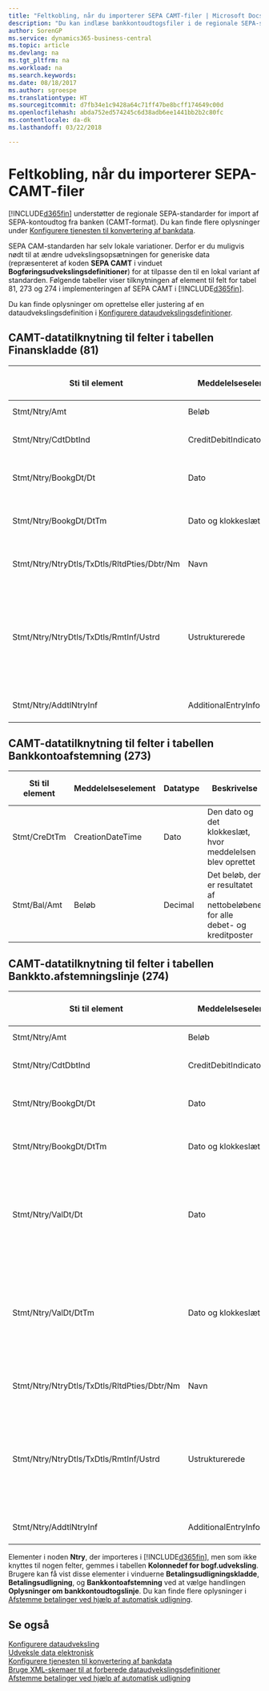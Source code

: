 ```yaml
---
title: "Feltkobling, når du importerer SEPA CAMT-filer | Microsoft Docs"
description: "Du kan indlæse bankkontoudtogsfiler i de regionale SEPA-standarder (Single Euro Payments Area) på europæiske markeder."
author: SorenGP
ms.service: dynamics365-business-central
ms.topic: article
ms.devlang: na
ms.tgt_pltfrm: na
ms.workload: na
ms.search.keywords: 
ms.date: 08/18/2017
ms.author: sgroespe
ms.translationtype: HT
ms.sourcegitcommit: d7fb34e1c9428a64c71ff47be8bcff174649c00d
ms.openlocfilehash: abda752ed574245c6d38adb6ee1441bb2b2c80fc
ms.contentlocale: da-dk
ms.lasthandoff: 03/22/2018

---
```

# <a name="field-mapping-when-importing-sepa-camt-files"></a>Feltkobling, når du importerer SEPA-CAMT-filer
[!INCLUDE[d365fin](includes/d365fin_md.md)] understøtter de regionale SEPA-standarder for import af SEPA-kontoudtog fra banken (CAMT-format). Du kan finde flere oplysninger under [Konfigurere tjenesten til konvertering af bankdata](bank-how-setup-bank-data-conversion-service.md).  

 SEPA CAM-standarden har selv lokale variationer. Derfor er du muligvis nødt til at ændre udvekslingsopsætningen for generiske data (repræsenteret af koden **SEPA CAMT** i vinduet **Bogføringsudvekslingsdefinitioner**) for at tilpasse den til en lokal variant af standarden. Følgende tabeller viser tilknytningen af element til felt for tabel 81, 273 og 274 i implementeringen af SEPA CAMT i [!INCLUDE[d365fin](includes/d365fin_md.md)].  

 Du kan finde oplysninger om oprettelse eller justering af en dataudvekslingsdefinition i [Konfigurere dataudvekslingsdefinitioner](across-how-to-set-up-data-exchange-definitions.md).  

## <a name="camt-data-mapping-to-fields-in-the-general-journal-table-81"></a>CAMT-datatilknytning til felter i tabellen Finanskladde (81)  

|Sti til element|Meddelelseselement|Datatype|Beskrivelse|Identifikator for minustegn|Feltnr.|Feltnavn|  
|------------------|---------------------|---------------|-----------------|-------------------------------|---------------|----------------|  
|Stmt/Ntry/Amt|Beløb|Decimal|Pengebeløbet i kontantposten.||13|Beløb|  
|Stmt/Ntry/CdtDbtInd|CreditDebitIndicator|Tekst|Angiver, om posten er en kreditnota eller en debitering|DBIT|13|Beløb|  
|Stmt/Ntry/BookgDt/Dt|Dato|Dato|Dato, når der bogføres en post til en konto på kontoservicens bøger||5|Bogføringsdato|  
|Stmt/Ntry/BookgDt/DtTm|Dato og klokkeslæt|Dato og klokkeslæt|Dato og klokkeslæt, når der bogføres en post til en konto på kontoservicens bøger||5|Bogføringsdato|  
|Stmt/Ntry/NtryDtls/TxDtls/RltdPties/Dbtr/Nm|Navn|Tekst|Navnet på den part, som skylder et pengebeløb til slutkreditor||1221|Oplysninger om indbetaler|  
|Stmt/Ntry/NtryDtls/TxDtls/RmtInf/Ustrd|Ustrukturerede|Tekst|Oplysninger, der gives for at aktivere matchning/afstemning af en post med de varer, som betalingen er beregnet til at udligne, f.eks fakturaer i et debitorsystem, på en ustruktureret måde||8|Beskrivelse|  
|Stmt/Ntry/AddtlNtryInf|AdditionalEntryInformation|Tekst|Yderligere oplysninger om posten||1222|Oplysninger om transaktion|  

## <a name="camt-data-mapping-to-fields-in-the-bank-acc-reconciliation-table-273"></a>CAMT-datatilknytning til felter i tabellen Bankkontoafstemning (273)  

|Sti til element|Meddelelseselement|Datatype|Beskrivelse|Identifikator for minustegn|Feltnr.|Feltnavn|  
|------------------|---------------------|---------------|-----------------|-------------------------------|---------------|----------------|  
|Stmt/CreDtTm|CreationDateTime|Dato|Den dato og det klokkeslæt, hvor meddelelsen blev oprettet||3|Kontoudtogsdato|  
|Stmt/Bal/Amt|Beløb|Decimal|Det beløb, der er resultatet af nettobeløbene for alle debet- og kreditposter||4|Kontoudtogs slutsaldo|  

## <a name="camt-data-mapping-to-fields-in-the-bank-acc-reconciliation-line-table-274"></a>CAMT-datatilknytning til felter i tabellen Bankkto.afstemningslinje (274)  

|Sti til element|Meddelelseselement|Datatype|Beskrivelse|Identifikator for minustegn|Feltnr.|Feltnavn|  
|------------------|---------------------|---------------|-----------------|-------------------------------|---------------|----------------|  
|Stmt/Ntry/Amt|Beløb|Decimal|Pengebeløbet i kontantposten.||7|Kontoudtogsbeløb|  
|Stmt/Ntry/CdtDbtInd|CreditDebitIndicator|Tekst|Angiver, om posten er en kreditnota eller en debitering|DBIT|7|Kontoudtogsbeløb|  
|Stmt/Ntry/BookgDt/Dt|Dato|Dato|Dato, når der bogføres en post til en konto på kontoservicens bøger||5|Transaktionsdato|  
|Stmt/Ntry/BookgDt/DtTm|Dato og klokkeslæt|Dato og klokkeslæt|Dato og klokkeslæt, når der bogføres en post til en konto på kontoservicens bøger||5|Transaktionsdato|  
|Stmt/Ntry/ValDt/Dt|Dato|Dato|Dato, når aktiver bliver tilgængelige for ejeren af kontoen i forbindelse med en kreditpost eller ophører med at være tilgængelig for ejeren af kontoen i tilfælde af en debetpost||12|Valørdato|  
|Stmt/Ntry/ValDt/DtTm|Dato og klokkeslæt|Dato og klokkeslæt|Dato og klokkeslæt, når aktiver bliver tilgængelige for ejeren af kontoen i forbindelse med en kreditpost eller ophører med at være tilgængelig for ejeren af kontoen i tilfælde af en debetpost||12|Valørdato|  
|Stmt/Ntry/NtryDtls/TxDtls/RltdPties/Dbtr/Nm|Navn|Tekst|Navnet på den part, som skylder et pengebeløb til slutkreditor||15|Oplysninger om indbetaler|  
|Stmt/Ntry/NtryDtls/TxDtls/RmtInf/Ustrd|Ustrukturerede|Tekst|Oplysninger, der gives for at aktivere matchning/afstemning af en post med de varer, som betalingen er beregnet til at udligne, f.eks fakturaer i et debitorsystem, på en ustruktureret måde||6|Beskrivelse|  
|Stmt/Ntry/AddtlNtryInf|AdditionalEntryInformation|Tekst|Yderligere oplysninger om posten||16|Oplysninger om transaktion|  

 Elementer i noden **Ntry**, der importeres i [!INCLUDE[d365fin](includes/d365fin_md.md)], men som ikke knyttes til nogen felter, gemmes i tabellen **Kolonnedef for bogf.udveksling**. Brugere kan få vist disse elementer i vinduerne **Betalingsudligningskladde**, **Betalingsudligning**, og **Bankkontoafstemning** ved at vælge handlingen **Oplysninger om bankkontoudtogslinje**. Du kan finde flere oplysninger i [Afstemme betalinger ved hjælp af automatisk udligning](receivables-how-reconcile-payments-auto-application.md).  
## <a name="see-also"></a>Se også  
[Konfigurere dataudveksling](across-set-up-data-exchange.md)  
[Udveksle data elektronisk](across-data-exchange.md)  
[Konfigurere tjenesten til konvertering af bankdata](bank-how-setup-bank-data-conversion-service.md)   
[Bruge XML-skemaer til at forberede dataudvekslingsdefinitioner](across-how-to-use-xml-schemas-to-prepare-data-exchange-definitions.md)  
[Afstemme betalinger ved hjælp af automatisk udligning](receivables-how-reconcile-payments-auto-application.md)  

